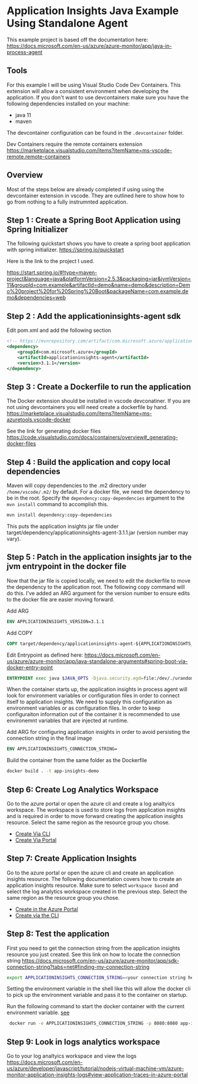 # Application Insights Java Example Using Standalone Agent

This example project is based off the documentation here: https://docs.microsoft.com/en-us/azure/azure-monitor/app/java-in-process-agent

## Tools

For this example I will be using Visual Studio Code Dev Containers. This extension will allow a consistent environment when developing the application. If you don't want to use devcontainers make sure you have the following dependencies installed on your machine: 

* java 11
* maven

The devcontainer configuration can be found in the `.devcontainer` folder.

Dev Containers require the remote containers extension https://marketplace.visualstudio.com/items?itemName=ms-vscode-remote.remote-containers

## Overview

Most of the steps below are already completed if using using the devcontainer extension in vscode. They are outlined here to show how to go from nothing to a fully instrumnted application.

## Step 1 : Create a Spring Boot Application using Spring Initializer

The following quickstart shows you have to create a spring boot application with spring initializer. https://spring.io/quickstart

Here is the link to the project I used. 

https://start.spring.io/#!type=maven-project&language=java&platformVersion=2.5.3&packaging=jar&jvmVersion=11&groupId=com.example&artifactId=demo&name=demo&description=Demo%20project%20for%20Spring%20Boot&packageName=com.example.demo&dependencies=web

## Step 2 : Add the applicationinsights-agent sdk

Edit pom.xml and add the following section

```xml
<!-- https://mvnrepository.com/artifact/com.microsoft.azure/applicationinsights-agent -->
<dependency>
    <groupId>com.microsoft.azure</groupId>
    <artifactId>applicationinsights-agent</artifactId>
    <version>3.1.1</version>
</dependency>
```

## Step 3 : Create a Dockerfile to run the application

The Docker extension should be installed in vscode devconatiner. If you are not using devcontainers you will need create a dockerfile by hand. https://marketplace.visualstudio.com/items?itemName=ms-azuretools.vscode-docker

See the link for generating docker files https://code.visualstudio.com/docs/containers/overview#_generating-docker-files

## Step 4 : Build the application and copy local dependencies

Maven will copy dependencies to the .m2 directory under `/home/vscode/.m2/` by default. For a docker file, we need the dependency to be in the root. Specify the `dependency:copy-dependencies` argument to the `mvn install` command to accomplish this.

```bash
mvn install dependency:copy-dependencies
```

This puts the application insights jar file under target/dependency/applicationinsights-agent-3.1.1.jar (version number may vary).

## Step 5 : Patch in the application insights jar to the jvm entrypoint in the docker file

Now that the jar file is copied locally, we need to edit the dockerfile to move the dependency to the application root. The following copy command will do this. I've added an ARG argument for the version number to ensure edits to the docker file are easier moving forward. 

Add ARG

```Dockerfile
ENV APPLICATIONINSIGHTS_VERSION=3.1.1
```

Add COPY

```Dockerfile
COPY target/dependency/applicationinsights-agent-${APPLICATIONINSIGHTS_VERSION}.jar applicationinsights-agent-${APPLICATIONINSIGHTS_VERSION}.jar
```

Edit Entrypoint as defined here: https://docs.microsoft.com/en-us/azure/azure-monitor/app/java-standalone-arguments#spring-boot-via-docker-entry-point

```Dockerfile
ENTRYPOINT exec java $JAVA_OPTS -Djava.security.egd=file:/dev/./urandom -javaagent:applicationinsights-agent-${APPLICATIONINSIGHTS_VERSION}.jar -jar applicationinsightsjavaexample.jar
```

When the container starts up, the application insights in process agent will look for environment variables or configuration files in order to connect itself to application insights. We need to supply this configuration as environment variables or as configuration files. In order to keep configuraiton information out of the container it is recommended to use environemnt variables that are injected at runtime. 

Add ARG for configuring application insights in order to avoid persisting the connection string in the final image

```Dockerfile
ENV APPLICATIONINSIGHTS_CONNECTION_STRING=
```

Build the container from the same folder as the Dockerfile

```bash
docker build . -t app-insights-demo
```

## Step 6: Create Log Analytics Workspace

Go to the azure portal or open the azure cli and create a log analtyics workspace. The workspace is used to store logs from application insights and is required in order to move forward creating the application insights resource. Select the same region as the resource group you chose.

* [Create Via CLI](https://docs.microsoft.com/en-us/azure/azure-monitor/logs/quick-create-workspace-cli)
* [Create Via Portal](https://docs.microsoft.com/en-us/azure/azure-monitor/logs/quick-create-workspace)

## Step 7: Create Application Insights

Go to the azure portal or open the azure cli and create an application insights resource. The following documentation covers how to create an application insights resource. Make sure to select `workspace based` and select the log analytics workspace created in the previous step. Select the same region as the resource group you chose.

* [Create in the Azure Portal](https://docs.microsoft.com/en-us/azure/azure-monitor/app/create-workspace-resource)
* [Create via the CLI](https://docs.microsoft.com/en-us/azure/azure-monitor/app/create-workspace-resource#creating-a-resource-automatically)

## Step 8: Test the application

First you need to get the connection string from the application insights resource you just created. See this link on how to locate the connection string https://docs.microsoft.com/en-us/azure/azure-monitor/app/sdk-connection-string?tabs=net#finding-my-connection-string

```bash
export APPLICATIONINSIGHTS_CONNECTION_STRING=<your connection string here>
```

Setting the environment variable in the shell like this will allow the docker cli to pick up the environment variable and pass it to the container on startup. 

Run the following command to start the docker container with the current environment variable. [see](https://docs.docker.com/engine/reference/commandline/run/#set-environment-variables--e---env---env-file)

```bash
 docker run -e APPLICATIONINSIGHTS_CONNECTION_STRING -p 8080:8080 app-insights
```

## Step 9: Look in logs analytics workspace

Go to your log analtyics workspace and view the logs https://docs.microsoft.com/en-us/azure/developer/javascript/tutorial/nodejs-virtual-machine-vm/azure-monitor-application-insights-logs#view-application-traces-in-azure-portal
